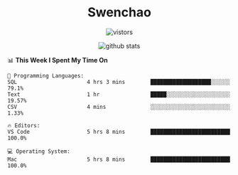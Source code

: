 <h1 align="center">Swenchao</h3>

<p align="center">
  <img src="https://visitor-badge.glitch.me/badge?page_id=Swenchao" alt="vistors" />
</p>

<p align="center">
  <img src="https://github-readme-stats.vercel.app/api?username=Swenchao&count_private=true&show_icons=true&theme=vue-dark&hide_title=true" alt="github stats" />
</p>

<!--START_SECTION:waka-->
📊 **This Week I Spent My Time On** 

```text
💬 Programming Languages: 
SQL                      4 hrs 3 mins        ███████████████████░░░░░░   79.1% 
Text                     1 hr                █████░░░░░░░░░░░░░░░░░░░░   19.57% 
CSV                      4 mins              ░░░░░░░░░░░░░░░░░░░░░░░░░   1.33%

🔥 Editors: 
VS Code                  5 hrs 8 mins        █████████████████████████   100.0%

💻 Operating System: 
Mac                      5 hrs 8 mins        █████████████████████████   100.0%

```


<!--END_SECTION:waka-->
